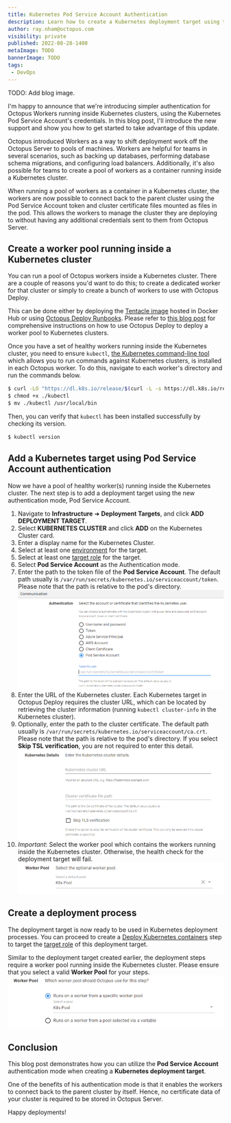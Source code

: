 ```yaml
---
title: Kubernetes Pod Service Account Authentication
description: Learn how to create a Kubernetes deployment target using the Pod Service Account authentication mode.
author: ray.nham@octopus.com
visibility: private
published: 2022-08-28-1400
metaImage: TODO
bannerImage: TODO
tags:
 - DevOps
---
```


TODO: Add blog image.

I'm happy to announce that we're introducing simpler authentication for Octopus Workers running inside Kubernetes clusters, using the Kubernetes Pod Service Account's credentials. In this blog post, I'll introduce the new support and show you how to get started to take advantage of this update.

Octopus introduced Workers as a way to shift deployment work off the Octopus Server to pools of machines. Workers are helpful for teams in several scenarios, such as backing up databases, performing database schema migrations, and configuring load balancers. Additionally, it's also possible for teams to create a pool of workers as a container running inside a Kubernetes cluster.

When running a pool of workers as a container in a Kubernetes cluster, the workers are now possible to connect back to the parent cluster using the Pod Service Account token and cluster certificate files mounted as files in the pod. This allows the workers to manage the cluster they are deploying to without having any additional credentials sent to them from Octopus Server.

## Create a worker pool running inside a Kubernetes cluster
You can run a pool of Octopus workers inside a Kubernetes cluster. There are a couple of reasons you'd want to do this; to create a dedicated worker for that cluster or simply to create a bunch of workers to use with Octopus Deploy. 

This can be done either by deploying the [Tentacle image](https://hub.docker.com/r/octopusdeploy/tentacle) hosted in Docker Hub or using [Octopus Deploy Runbooks](https://octopus.com/docs/runbooks). Please refer to [this blog post](https://octopus.com/blog/kubernetes-workers) for comprehensive instructions on how to use Octopus Deploy to deploy a worker pool to Kubernetes clusters.

Once you have a set of healthy workers running inside the Kubernetes cluster, you need to ensure `kubectl`, [the Kubernetes command-line tool](https://kubernetes.io/docs/tasks/tools/) which allows you to run commands against Kubernetes clusters, is installed in each Octopus worker. To do this, navigate to each worker's directory and run the commands below.

```bash
$ curl -LO "https://dl.k8s.io/release/$(curl -L -s https://dl.k8s.io/release/stable.txt)/bin/linux/amd64/kubectl"
$ chmod +x ./kubectl
$ mv ./kubectl /usr/local/bin
```

Then, you can verify that `kubectl` has been installed successfully by checking its version.

```bash
$ kubectl version
```

## Add a Kubernetes target using Pod Service Account authentication
Now we have a pool of healthy worker(s) running inside the Kubernetes cluster. The next step is to add a deployment target using the new authentication mode, Pod Service Account.

1. Navigate to **Infrastructure** ➜ **Deployment Targets**, and click **ADD DEPLOYMENT TARGET**.
1. Select **KUBERNETES CLUSTER** and click **ADD** on the Kubernetes Cluster card.
1. Enter a display name for the Kubernetes Cluster.
1. Select at least one [environment](https://octopus.com/docs/infrastructure/environments) for the target.
1. Select at least one [target role](https://octopus.com/docs/infrastructure/deployment-targets#target-roles) for the target.
1. Select **Pod Service Account** as the Authentication mode.
1. Enter the path to the token file of the **Pod Service Account**. The default path usually is `/var/run/secrets/kubernetes.io/serviceaccount/token`. Please note that the path is relative to the pod's directory.
   ![Pod Service Account authentication](images/authentication-pod-service-account.png)
1. Enter the URL of the Kubernetes cluster. Each Kubernetes target in Octopus Deploy requires the cluster URL, which can be located by retrieving the cluster information (running `kubectl cluster-info` in the Kubernetes cluster).
1. Optionally, enter the path to the cluster certificate. The default path usually is `/var/run/secrets/kubernetes.io/serviceaccount/ca.crt`. Please note that the path is relative to the pod's directory. If you select **Skip TSL verification**, you are not required to enter this detail.
   ![Kubernetes Cluster details](images/kubernetes-cluster-details.png)
1. *Important*: Select the worker pool which contains the workers running inside the Kubernetes cluster. Otherwise, the health check for the deployment target will fail.
   ![Worker Pool selection](images/worker-pool-selection.png)

## Create a deployment process
The deployment target is now ready to be used in Kubernetes deployment processes. You can proceed to create a [Deploy Kubernetes containers](https://octopus.com/docs/deployments/kubernetes/deploy-container) step to target the [target role](https://octopus.com/docs/infrastructure/deployment-targets#target-roles) of this deployment target.

Similar to the deployment target created earlier, the deployment steps require a worker pool running inside the Kubernetes cluster. Please ensure that you select a valid **Worker Pool** for your steps.
![Step's Worker Pool selection](images/step-worker-pool-selection.png)
## Conclusion

This blog post demonstrates how you can utilize the **Pod Service Account** authentication mode when creating a **Kubernetes deployment target**. 

One of the benefits of his authentication mode is that it enables the workers to connect back to the parent cluster by itself. Hence, no certificate data of your cluster is required to be stored in Octopus Server.

Happy deployments!
